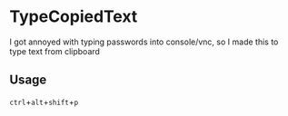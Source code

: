 # TypeCopiedText

I got annoyed with typing passwords into console/vnc, so I made this to type text from clipboard

## Usage

`ctrl`+`alt`+`shift`+`p`
